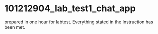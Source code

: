 # 101212904_lab_test1_chat_app
prepared in one hour for labtest. Everything stated in the Instruction has been met.
